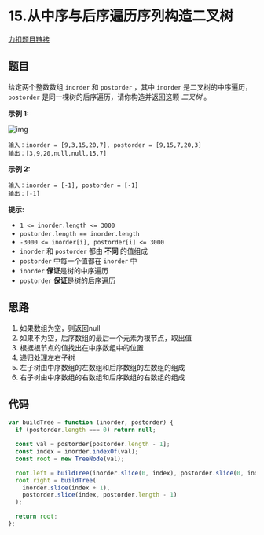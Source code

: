 # 15.从中序与后序遍历序列构造二叉树

[力扣题目链接](https://leetcode.cn/problems/construct-binary-tree-from-inorder-and-postorder-traversal/)

## 题目

给定两个整数数组 `inorder` 和 `postorder` ，其中 `inorder` 是二叉树的中序遍历， `postorder` 是同一棵树的后序遍历，请你构造并返回这颗 *二叉树* 。

 

**示例 1:**

![img](https://assets.leetcode.com/uploads/2021/02/19/tree.jpg)

```
输入：inorder = [9,3,15,20,7], postorder = [9,15,7,20,3]
输出：[3,9,20,null,null,15,7]
```

**示例 2:**

```
输入：inorder = [-1], postorder = [-1]
输出：[-1]
```

 

**提示:**

- `1 <= inorder.length <= 3000`
- `postorder.length == inorder.length`
- `-3000 <= inorder[i], postorder[i] <= 3000`
- `inorder` 和 `postorder` 都由 **不同** 的值组成
- `postorder` 中每一个值都在 `inorder` 中
- `inorder` **保证**是树的中序遍历
- `postorder` **保证**是树的后序遍历

## 思路

1. 如果数组为空，则返回null
2. 如果不为空，后序数组的最后一个元素为根节点，取出值
3. 根据根节点的值找出在中序数组中的位置
4. 递归处理左右子树
5. 左子树由中序数组的左数组和后序数组的左数组的组成
6. 右子树由中序数组的右数组和后序数组的右数组的组成

## 代码

~~~js
var buildTree = function (inorder, postorder) {
  if (postorder.length === 0) return null;

  const val = postorder[postorder.length - 1];
  const index = inorder.indexOf(val);
  const root = new TreeNode(val);

  root.left = buildTree(inorder.slice(0, index), postorder.slice(0, index));
  root.right = buildTree(
    inorder.slice(index + 1),
    postorder.slice(index, postorder.length - 1)
  );

  return root;
};
~~~







